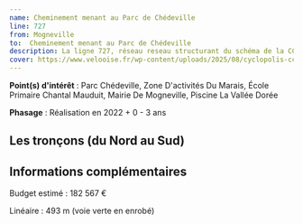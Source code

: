 ```yaml
---
name: Cheminement menant au Parc de Chédeville
line: 727
from: Mogneville
to:  Cheminement menant au Parc de Chédeville 
description: La ligne 727, réseau reseau structurant du schéma de la CCLVD concerne Mogneville - Cheminement menant au Parc de Chédeville (127,133)
cover: https://www.velooise.fr/wp-content/uploads/2025/08/cyclopolis-cclvd-Mogneville.jpg
---
```


**Point(s) d'intérêt** : Parc Chédeville, Zone D'activités Du Marais, École Primaire Chantal Mauduit, Mairie De Mogneville, Piscine La Vallée Dorée

**Phasage** : Réalisation en 2022 + 0 - 3 ans

## Les tronçons (du Nord au Sud)

## Informations complémentaires

Budget estimé :  182 567 € 

Linéaire : 493 m (voie verte en enrobé)

